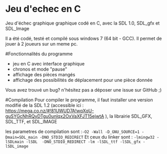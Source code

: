 # Jeu d'echec en C
Jeu d'échec graphique  graphique codé en C, avec la SDL 1.0, SDL_gfx et SDL_Image

Il a été codé, testé et compilé sous windows 7 (64 bit - GCC). Il permet de jouer à 2 joueurs sur un meme pc.


#Fonctionnalités du programme

- jeu en C avec interface graphique
- chronos et mode "pause"
- affichage des pièces mangés
- affichage des possibilités de déplacement pour une pièce donnée

Vous avez trouvé un bug? n'hésitez pas a déposer une issue sur GitHub ;)


#Compilation 
Pour compiler le programme, il faut installer une version modifié de la SDL 1.2 (accessible ici : https://mega.co.nz/#!81UWUD7A!wqXqU-guSYGcNhRQyDTgu0unlqx2OxVaXFJT15ejwtA ), la librairie SDL_GFX, SDL_TTF, et SDL_IMAGE

les parametres de compilation sont :```-O2 -Wall -D_GNU_SOURCE=1 -Dmain=SDL_main -DNO_STDIO_REDIRECT```
Et ceux du linker sont : ```-lmingw32 -lSDLmain -lSDL  -DNO_STDIO_REDIRECT -lm -lSDL_ttf -lSDL_gfx -lSDL_image```
 